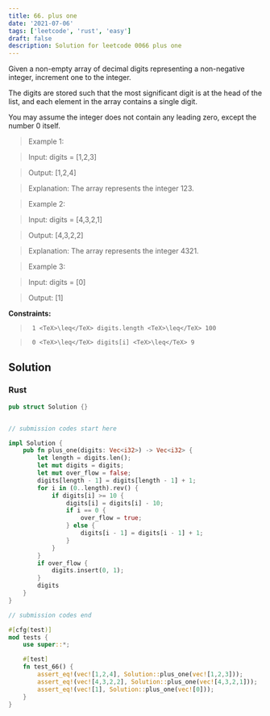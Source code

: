 ```yaml
---
title: 66. plus one
date: '2021-07-06'
tags: ['leetcode', 'rust', 'easy']
draft: false
description: Solution for leetcode 0066 plus one
---
```


 

  Given a non-empty array of decimal digits representing a non-negative integer, increment one to the integer.

  The digits are stored such that the most significant digit is at the head of the list, and each element in the array contains a single digit.

  You may assume the integer does not contain any leading zero, except the number 0 itself.

   

 >   Example 1:

  

 >   Input: digits <TeX>=</TeX> [1,2,3]

 >   Output: [1,2,4]

 >   Explanation: The array represents the integer 123.

  

 >   Example 2:

  

 >   Input: digits <TeX>=</TeX> [4,3,2,1]

 >   Output: [4,3,2,2]

 >   Explanation: The array represents the integer 4321.

  

 >   Example 3:

  

 >   Input: digits <TeX>=</TeX> [0]

 >   Output: [1]

  

   

  **Constraints:**

  

 >   	1 <TeX>\leq</TeX> digits.length <TeX>\leq</TeX> 100

 >   	0 <TeX>\leq</TeX> digits[i] <TeX>\leq</TeX> 9


## Solution
### Rust
```rust
pub struct Solution {}


// submission codes start here

impl Solution {
    pub fn plus_one(digits: Vec<i32>) -> Vec<i32> {
        let length = digits.len();
        let mut digits = digits;
        let mut over_flow = false;
        digits[length - 1] = digits[length - 1] + 1;
        for i in (0..length).rev() {
            if digits[i] >= 10 {
                digits[i] = digits[i] - 10;
                if i == 0 {
                    over_flow = true;
                } else {
                    digits[i - 1] = digits[i - 1] + 1;
                }
            }
        }
        if over_flow {
            digits.insert(0, 1);
        }
        digits
    }
}

// submission codes end

#[cfg(test)]
mod tests {
    use super::*;

    #[test]
    fn test_66() {
        assert_eq!(vec![1,2,4], Solution::plus_one(vec![1,2,3]));
        assert_eq!(vec![4,3,2,2], Solution::plus_one(vec![4,3,2,1]));
        assert_eq!(vec![1], Solution::plus_one(vec![0]));
    }
}

```

